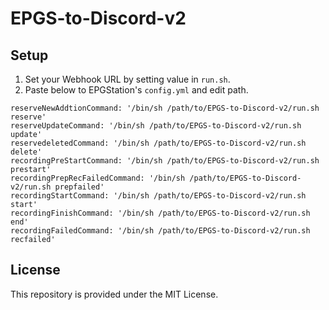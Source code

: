 # EPGS-to-Discord-v2

## Setup
1. Set your Webhook URL by setting value in `run.sh`.
2. Paste below to EPGStation's `config.yml` and edit path.

```
reserveNewAddtionCommand: '/bin/sh /path/to/EPGS-to-Discord-v2/run.sh reserve'
reserveUpdateCommand: '/bin/sh /path/to/EPGS-to-Discord-v2/run.sh update'
reservedeletedCommand: '/bin/sh /path/to/EPGS-to-Discord-v2/run.sh delete'
recordingPreStartCommand: '/bin/sh /path/to/EPGS-to-Discord-v2/run.sh prestart'
recordingPrepRecFailedCommand: '/bin/sh /path/to/EPGS-to-Discord-v2/run.sh prepfailed'
recordingStartCommand: '/bin/sh /path/to/EPGS-to-Discord-v2/run.sh start'
recordingFinishCommand: '/bin/sh /path/to/EPGS-to-Discord-v2/run.sh end'
recordingFailedCommand: '/bin/sh /path/to/EPGS-to-Discord-v2/run.sh recfailed'
```

## License
This repository is provided under the MIT License.
